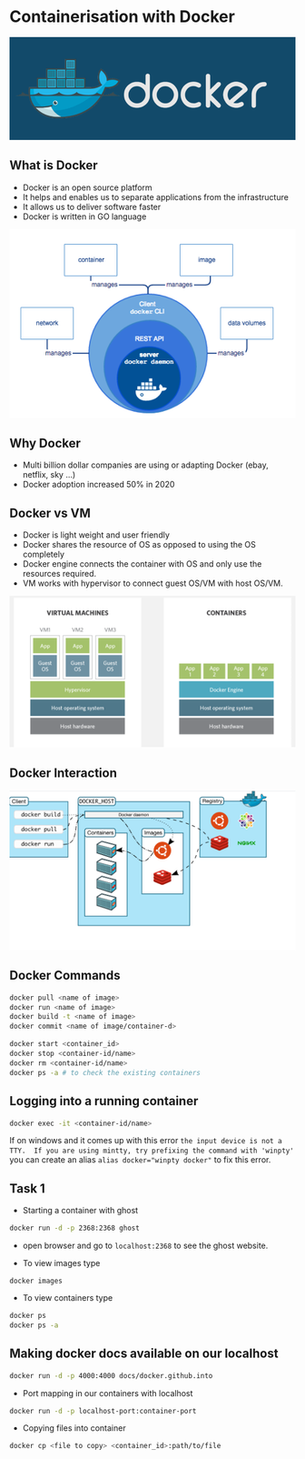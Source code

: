 # Containerisation with Docker
![](img/Docker.png)
## What is Docker
- Docker is an open source platform
- It helps and enables us to separate applications from the infrastructure
- It allows us to deliver software faster
- Docker is written in GO language

![](img/whatisdocker.png)

## Why Docker
- Multi billion dollar companies are using or adapting Docker (ebay, netflix, sky ...)
- Docker adoption increased 50% in 2020

## Docker vs VM
- Docker is light weight and user friendly
- Docker shares the resource of OS as opposed to using the OS completely
- Docker engine connects the container with OS and only use the resources required.
- VM works with hypervisor to connect guest OS/VM with host OS/VM.

![](img/vmvsdocker.png)

## Docker Interaction

![](img/dockerinteraction.png)

## Docker Commands
```bash
docker pull <name of image>
docker run <name of image>
docker build -t <name of image>
docker commit <name of image/container-d>
```

```bash
docker start <container_id>
docker stop <container-id/name>
docker rm <container-id/name>
docker ps -a # to check the existing containers
```
## Logging into a running container
```bash
docker exec -it <container-id/name>
```
If on windows and it comes up with this error `the input device is not a TTY.  If you are using mintty, try prefixing the command with 'winpty'`
you can create an alias
`alias docker="winpty docker"`  to fix this error.

## Task 1
- Starting a container with ghost
```bash
docker run -d -p 2368:2368 ghost
```
- open browser and go to `localhost:2368` to see the ghost website.

- To view images type
```
docker images
```
- To view containers type
```bash
docker ps
docker ps -a
```

## Making docker docs available on our localhost
```bash
docker run -d -p 4000:4000 docs/docker.github.into
```

- Port mapping in our containers with localhost
```bash
docker run -d -p localhost-port:container-port
```

- Copying files into container
```bash
docker cp <file to copy> <container_id>:path/to/file
```